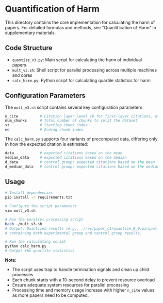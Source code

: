 # Quantification of Harm

This directory contains the core implementation for calculating the harm of papers. For detailed formulas and methods, see "Quantification of Harm" in supplementary materials.

## Code Structure

- `quantize_v3.py`: Main script for calculating the harm  of individual papers.
- `mult_v3.sh`: Shell script for parallel processing across multiple machines and cores
- `calc_harm.py`: Python script for calculating quartile statistics for harm

## Configuration Parameters

The `mult_v3.sh` script contains several key configuration parameters:

```sh
n_cite          # Citation layer level (0 for first-layer citations, etc.)
num_chunks      # Total number of chunks to split the dataset
st              # Starting chunk index
ed              # Ending chunk index
```

The `calc_harm.py` supports four variants of precomputed data, differing only in how the expected citation is estimated:

```sh
data            # expected citations based on the mean
median_data     # expected citations based on the median
d_data          # control group: expected citations based on the mean
d_median_data   # control group: expected citations based on the median
```

## Usage

```sh
# Install dependencies
pip install -r requirements.txt

# Configure the script parameters
vim mult_v3.sh

# Run the parallel processing script
bash ./mult_v3.sh
# Output: Quantized results (e.g., ./res/paper_c1/quantize_0_0.parquet),  
# containing both experimental group and control group results.

# Run the calculating script
python calc_harm.py
# Output the quartile statistics
```

**Note:**

- The script uses trap to handle termination signals and clean up child processes
- Each chunk starts with a 10-second delay to prevent resource overload
- Ensure adequate system resources for parallel processing
- Processing time and memory usage increase with higher `n_cite` values as more papers need to be computed.

